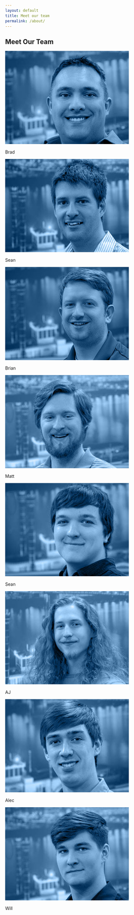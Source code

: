 ```yaml
---
layout: default
title: Meet our team
permalink: /about/
---
```


<section class="sh-about-us">
    <div class="sh-tagline">
        <h2 class="sh-header-lines"><span>Meet Our Team</span></h2>
    </div>
    <div class="sh-team-members">
        <div class="sh-team-member">
            <img class="sh-team-member-image" src="/images/brad-small-blue.jpg" alt="Brad" title="Brad" />
            <p class="sh-team-member-name">Brad</p>
        </div>
        <div class="sh-team-member">
            <img class="sh-team-member-image" src="/images/sean-small-blue.jpg" alt="Sean" title="Brad" />
            <p class="sh-team-member-name">Sean</p>
        </div>
        <div class="sh-team-member">
            <img class="sh-team-member-image" src="/images/brian-small-blue.jpg" alt="Brian" title="Brad" />
            <p class="sh-team-member-name">Brian</p>
        </div>
        <div class="sh-team-member">
            <img class="sh-team-member-image" src="/images/matt-small-blue.jpg" alt="Matt" title="Matt" />
            <p class="sh-team-member-name">Matt</p>
        </div>
        <div class="sh-team-member">
            <img class="sh-team-member-image" src="/images/spencer-small-blue.jpg" alt="Spencer" title="Spencer" />
            <p class="sh-team-member-name">Sean</p>
        </div>
        <div class="sh-team-member">
            <img class="sh-team-member-image" src="/images/AJ-small-blue.jpg" alt="AJ" title="AJ" />
            <p class="sh-team-member-name">AJ</p>
        </div>
        <div class="sh-team-member">
            <img class="sh-team-member-image" src="/images/alec-small-blue.jpg" alt="Alec" title="Alec" />
            <p class="sh-team-member-name">Alec</p>
        </div>
        <div class="sh-team-member">
            <img class="sh-team-member-image" src="/images/will-small-blue.jpg" alt="Will" title="Will" />
            <p class="sh-team-member-name">Will</p>
        </div>
    </div>
</section>